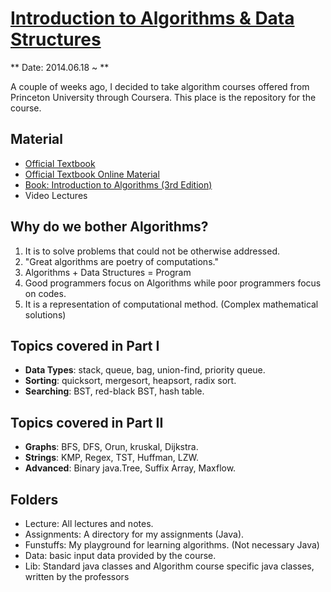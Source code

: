 # [Introduction to Algorithms & Data Structures](https://class.coursera.org/algs4partI-005)


** Date: 2014.06.18 ~ **

A couple of weeks ago, I decided to take algorithm courses offered from Princeton University through Coursera.
This place is the repository for the course.


## Material

* [Official Textbook](http://www.amazon.com/Algorithms-4th-Edition-Robert-Sedgewick/dp/032157351X)
* [Official Textbook Online Material](http://algs4.cs.princeton.edu/home/)
* [Book: Introduction to Algorithms (3rd Edition)](https://drive.google.com/file/d/0B-0-lCFwHeVSNW1KZGJQazVlUUk/edit?usp=sharing)
* Video Lectures

## Why do we bother Algorithms? 

1. It is to solve problems that could not be otherwise addressed.
2. "Great algorithms are poetry of computations."
3. Algorithms + Data Structures = Program
4. Good programmers focus on Algorithms while poor programmers focus on codes.
5. It is a representation of computational method. (Complex mathematical solutions)


## Topics covered in Part I

- **Data Types**: stack, queue, bag, union-find, priority queue.
- **Sorting**: quicksort, mergesort, heapsort, radix sort.
- **Searching**: BST, red-black BST, hash table.

## Topics covered in Part II

- **Graphs**: BFS, DFS, Orun, kruskal, Dijkstra.
- **Strings**: KMP, Regex, TST, Huffman, LZW.
- **Advanced**: Binary java.Tree, Suffix Array, Maxflow.

## Folders

- Lecture: All lectures and notes.
- Assignments: A directory for my assignments (Java).
- Funstuffs: My playground for learning algorithms. (Not necessary Java)
- Data: basic input data provided by the course.
- Lib: Standard java classes and Algorithm course specific java classes, written by the professors
